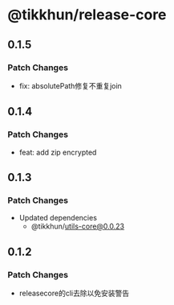# @tikkhun/release-core

## 0.1.5

### Patch Changes

- fix: absolutePath修复不重复join

## 0.1.4

### Patch Changes

- feat: add zip encrypted

## 0.1.3

### Patch Changes

- Updated dependencies
  - @tikkhun/utils-core@0.0.23

## 0.1.2

### Patch Changes

- releasecore的cli去除以免安装警告
